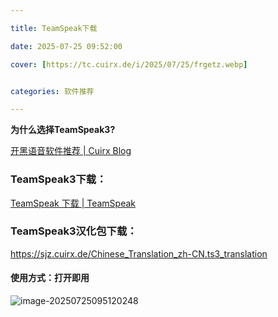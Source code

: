 ```yaml
---

title: TeamSpeak下载

date: 2025-07-25 09:52:00

cover: [https://tc.cuirx.de/i/2025/07/25/frgetz.webp]


categories: 软件推荐

---
```


**为什么选择TeamSpeak3?**

[开黑语音软件推荐 | Cuirx Blog](https://cuirx.me/posts/开黑语音软件推荐.html)



### TeamSpeak3下载：
[TeamSpeak 下载 | TeamSpeak](https://teamspeak.com/zh-CN/downloads/#ts3client)



### TeamSpeak3汉化包下载：

https://sjz.cuirx.de/Chinese_Translation_zh-CN.ts3_translation

#### 使用方式：打开即用

![image-20250725095120248](https://tc.cuirx.de/i/2025/07/25/fqbwu9-2.webp)